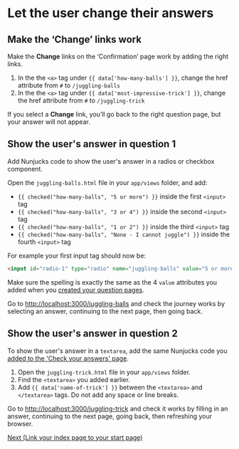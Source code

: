 # Let the user change their answers

## Make the ‘Change’ links work

Make the **Change** links on the ‘Confirmation’ page work by adding the right links.

1. In the the `<a>` tag under `{{ data['how-many-balls'] }}`, change the href attribute from `#` to `/juggling-balls`
2. In the the `<a>` tag under `{{ data['most-impressive-trick'] }}`, change the href attribute from `#` to `/juggling-trick`

If you select a **Change** link, you’ll go back to the right question page, but your answer will not appear.

## Show the user's answer in question 1

Add Nunjucks code to show the user's answer in a radios or checkbox component.

Open the `juggling-balls.html` file in your `app/views` folder, and add:

- `{{ checked("how-many-balls", "5 or more") }}` inside the first `<input>` tag
- `{{ checked("how-many-balls", "3 or 4") }}` inside the second `<input>` tag
- `{{ checked("how-many-balls", "1 or 2") }}` inside the third `<input>` tag
- `{{ checked("how-many-balls", "None - I cannot juggle") }}` inside the fourth `<input>` tag

For example your first input tag should now be:

```html
<input id="radio-1" type="radio" name="juggling-balls" value="5 or more” {{ checked("juggling-balls", "3 or more") }} >
```

Make sure the spelling is exactly the same as the 4 `value` attributes you added when you [created your question pages](create-pages).

Go to [http://localhost:3000/juggling-balls](http://localhost:3000/juggling-balls) and check the journey works by selecting an answer, continuing to the next page, then going back.

## Show the user's answer in question 2

To show the user's answer in a `textarea`, add the same Nunjucks code you [added to the 'Check your answers' page](show-users-answers#showing-data).

1. Open the `juggling-trick.html` file in your `app/views` folder.
2. Find the `<textarea>` you added earlier.
3. Add `{{ data['name-of-trick'] }}` between the `<textarea>` and `</textarea>` tags. Do not add any space or line breaks.

Go to [http://localhost:3000/juggling-trick](http://localhost:3000/juggling-trick) and check it works by filling in an answer, continuing to the next page, going back, then refreshing your browser.

[Next (Link your index page to your start page)](link-index-page-start-page)

